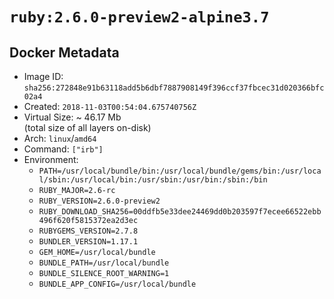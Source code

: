 # `ruby:2.6.0-preview2-alpine3.7`

## Docker Metadata

- Image ID: `sha256:272848e91b63118add5b6dbf7887908149f396ccf37fbcec31d020366bfc02a4`
- Created: `2018-11-03T00:54:04.675740756Z`
- Virtual Size: ~ 46.17 Mb  
  (total size of all layers on-disk)
- Arch: `linux`/`amd64`
- Command: `["irb"]`
- Environment:
  - `PATH=/usr/local/bundle/bin:/usr/local/bundle/gems/bin:/usr/local/sbin:/usr/local/bin:/usr/sbin:/usr/bin:/sbin:/bin`
  - `RUBY_MAJOR=2.6-rc`
  - `RUBY_VERSION=2.6.0-preview2`
  - `RUBY_DOWNLOAD_SHA256=00ddfb5e33dee24469dd0b203597f7ecee66522ebb496f620f5815372ea2d3ec`
  - `RUBYGEMS_VERSION=2.7.8`
  - `BUNDLER_VERSION=1.17.1`
  - `GEM_HOME=/usr/local/bundle`
  - `BUNDLE_PATH=/usr/local/bundle`
  - `BUNDLE_SILENCE_ROOT_WARNING=1`
  - `BUNDLE_APP_CONFIG=/usr/local/bundle`

